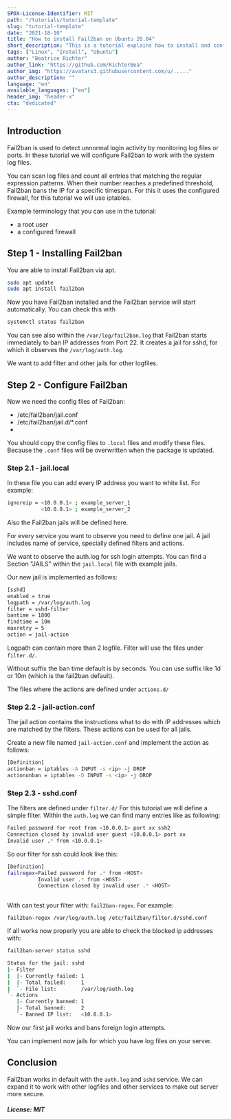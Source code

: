 ```yaml
---
SPDX-License-Identifier: MIT
path: "/tutorials/tutorial-template"
slug: "tutorial-template"
date: "2021-18-10"
title: "How to install Fail2ban on Ubuntu 20.04"
short_description: "This is a tutorial explains how to install and configure Fail2ban on Ubuntu 20.04"
tags: ["Linux", "Install", "Ubuntu"]
author: "Beatrice Richter"
author_link: "https://github.com/RichterBea"
author_img: "https://avatars3.githubusercontent.com/u/....."
author_description: ""
language: "en"
available_languages: ["en"]
header_img: "header-x"
cta: "dedicated"
---
```


## Introduction

Fail2ban is used to detect unnormal login activity by monitoring log files or ports. 
In these tutorial we will configure Fail2ban to work with the system log files.

You can scan log files and count all entries that matching the regular expression patterns.  When their number reaches a predefined threshold, Fail2ban bans the IP for a specific timespan.
For this it uses the configured firewall, for this tutorial we will use iptables.


Example terminology that you can use in the tutorial:
* a root user
* a configured firewall

## Step 1 - Installing Fail2ban

You are able to install Fail2ban via apt. 

```bash
sudo apt update
sudo apt install fail2ban
```

Now you have Fail2ban installed and the Fail2ban service will start automatically. You can check this with

```bash
systemctl status fail2ban
```

You can see also within the `/var/log/fail2ban.log` that Fail2ban starts immediately to ban IP addresses from Port 22.
It creates a jail for sshd, for which it observes the `/var/log/auth.log`. 

We want to add filter and other jails for other logfiles.

## Step 2 - Configure Fail2ban

Now we need the config files of Fail2ban:
* /etc/fail2ban/jail.conf
* /etc/fail2ban/jail.d/*.conf
* 
You should copy the config files to `.local` files and modify these files. 
Because the `.conf` files will be overwritten when the package is updated. 

### Step 2.1 - jail.local

In these file you can add every IP address you want to white list. For example:

```bash
ignoreip = <10.0.0.1> ; example_server_1
           <10.0.0.1> ; example_server_2
```

Also the Fail2ban jails will be defined here. 

For every service you want to observe you need to define one jail. A jail includes name of service, specially defined filters and actions.

We want to observe the auth.log for ssh login attempts. You can find a Section "JAILS" within the `jail.local` file with example jails.

Our new jail is implemented as follows:  

```bash
[sshd]
enabled = true
logpath = /var/log/auth.log
filter = sshd-filter
bantime = 1800
findtime = 10m
maxretry = 5
action = jail-action
```

Logpath can contain more than 2 logfile. Filter will use the files under `filter.d/`. 

Without suffix the ban time default is by seconds. You can use suffix like 1d or 10m (which is the fail2ban default). 

The files where the actions are defined under `actions.d/`

### Step 2.2 - jail-action.conf

The jail action contains the instructions what to do with IP addresses which are matched by the filters.
These actions can be used for all jails. 

Create a new file named `jail-action.conf` and implement the action as follows:

```bash
[Definition]
actionban = iptables -A INPUT -s <ip> -j DROP
actionunban = iptables -D INPUT -s <ip> -j DROP
```


### Step 2.3 - sshd.conf

The filters are defined under `filter.d/`
For this tutorial we will define a simple filter. Within the `auth.log` we can find many entries like as following:

```bash
Failed password for root from <10.0.0.1> port xx ssh2
Connection closed by invalid user guest <10.0.0.1> port xx
Invalid user .* from <10.0.0.1>
```

So our filter for ssh could look like this: 

```bash
[Definition]
failregex=Failed password for .* from <HOST>
          Invalid user .* from <HOST>
          Connection closed by invalid user .* <HOST>
          
```

With can test your filter with: `fail2ban-regex`. For example:

`fail2ban-regex /var/log/auth.log /etc/fail2ban/filter.d/sshd.conf`


If all works now properly you are able to check the blocked ip addresses with:
```bash
fail2ban-server status sshd

Status for the jail: sshd
|- Filter
|  |- Currently failed: 1
|  |- Total failed:     1
|  `- File list:        /var/log/auth.log
`- Actions
   |- Currently banned: 1
   |- Total banned:     2
   `- Banned IP list:   <10.0.0.1>
```


Now our first jail works and bans foreign login attempts.  

You can implement now jails for which you have log files on your server.

## Conclusion

Fail2ban works in default with the `auth.log` and `sshd` service. We can expand it to work with other logfiles and other services to make out server more secure.   



##### License: MIT

<!--

Contributor's Certificate of Origin

By making a contribution to this project, I certify that:

(a) The contribution was created in whole or in part by me and I have
    the right to submit it under the license indicated in the file; or

(b) The contribution is based upon previous work that, to the best of my
    knowledge, is covered under an appropriate license and I have the
    right under that license to submit that work with modifications,
    whether created in whole or in part by me, under the same license
    (unless I am permitted to submit under a different license), as
    indicated in the file; or

(c) The contribution was provided directly to me by some other person
    who certified (a), (b) or (c) and I have not modified it.

(d) I understand and agree that this project and the contribution are
    public and that a record of the contribution (including all personal
    information I submit with it, including my sign-off) is maintained
    indefinitely and may be redistributed consistent with this project
    or the license(s) involved.

Signed-off-by: [Beatrice Richter beatrice.richter@hetzner.com]

-->
